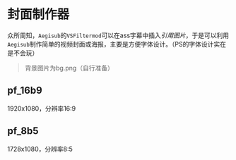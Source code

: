 # 封面制作器

众所周知，`Aegisub`的`VSFiltermod`可以在ass字幕中插入*引用图片*，于是可以利用`Aegisub`制作简单的视频封面或海报，主要是方便字体设计。（PS的字体设计实在是不会玩）

> 背景图片为bg.png（自行准备）

## pf_16b9

1920x1080，分辨率16:9

## pf_8b5

1728x1080，分辨率8:5